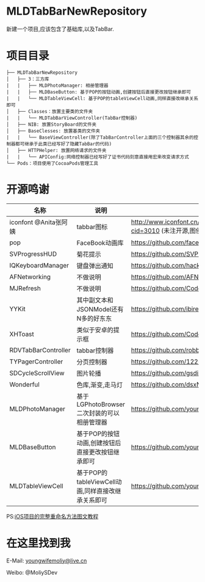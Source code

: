 # MLDTabBarNewRepository
新建一个项目,应该包含了基础库,以及TabBar.

# 项目目录

    ├── MLDTabBarNewRepository
    │   ├── 3：三方库
    |   |   ├── MLDPhotoManager: 相册管理器
    |   |   ├── MLDBaseButton: 基于POP的按钮动画,创建按钮后直接更改按钮继承即可
    |   |   └── MLDTableViewCell: 基于POP的tableViewCell动画,同样直接改继承关系即可
    │   ├── Classes：放置主要类的文件夹
    |   |   └── MLDTabBarViewController(TabBar控制器)
    │   ├── NIB: 放置StoryBoard的文件夹
    │   ├── BaseClesses: 放置基类的文件夹
    |   |   └── BaseViewController(除了TabBarController上面的三个控制器其余的控制器都可继承于此类已经写好了隐藏TabBar的代码)
    │   ├── HTTPHelper: 放置网络请求的文件夹
    |   |   └── APIConfig:网络控制器已经写好了证书代码刻意直接用宏来改变请求方式
    └── Pods：项目使用了CocoaPods管理工具

# 开源鸣谢
名称|说明|地址
---|---|---
iconfont @Anita张阿姨| tabbar图标|http://www.iconfont.cn/plus/collections/detail?cid=3010 (未注开源,图侵删)
pop|FaceBook动画库|https://github.com/facebook/pop
SVProgressHUD|菊花提示|https://github.com/SVProgressHUD/SVProgressHUD
IQKeyboardManager|键盘弹出通知|https://github.com/hackiftekhar/IQKeyboardManager
AFNetworking|不做说明|https://github.com/AFNetworking/AFNetworking
MJRefresh|不做说明|https://github.com/CoderMJLee/MJRefresh
YYKit|其中副文本和JSONModel还有N多的好东东|https://github.com/ibireme/YYKit
XHToast|类似于安卓的提示框|https://github.com/CoderZhuXH/XHToast
RDVTabBarController|tabbar控制器|https://github.com/robbdimitrov/RDVTabBarController
TYPagerController|分页控制器|https://github.com/12207480/TYPagerController
SDCycleScrollView|图片轮播|https://github.com/gsdios/SDCycleScrollView
Wonderful|色库,渐变,走马灯|https://github.com/dsxNiubility/Wonderful
MLDPhotoManager|基于LGPhotoBrowser二次封装的可以相册管理器|https://github.com/youngwifemoliy/MLDPhotoManager
MLDBaseButton|基于POP的按钮动画,创建按钮后直接更改按钮继承即可|https://github.com/youngwifemoliy/MLDClass
MLDTableViewCell|基于POP的tableViewCell动画,同样直接改继承关系即可|https://github.com/youngwifemoliy/MLDClass

PS:[iOS项目的完整重命名方法图文教程](http://www.cocoachina.com/ios/20150104/10824.html)

# 在这里找到我
E-Mail: youngwifemoliy@live.cn

Weibo: @MoliySDev
